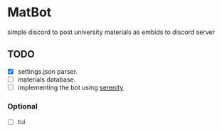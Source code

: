 # MatBot
simple discord to post university materials as embids to discord server


## TODO
- [x] settings.json parser.
- [ ] materials database.
- [ ] implementing the bot using [serenity](https://github.com/serenity-rs/serenity)

### Optional
- [ ] tui

